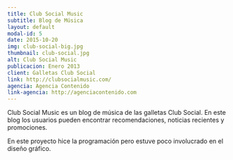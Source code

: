 ```yaml
---
title: Club Social Music
subtitle: Blog de Música
layout: default
modal-id: 5
date: 2015-10-20
img: club-social-big.jpg
thumbnail: club-social.jpg
alt: Club Social Music
publicacion: Enero 2013
client: Galletas Club Social
link: http://clubsocialmusic.com/
agencia: Agencia Contenido
link-agencia: http://agenciacontenido.com
---
```

Club Social Music es un blog de música de las galletas Club Social. En este blog los usuarios pueden encontrar recomendaciones, noticias recientes y promociones.

En este proyecto hice la programación pero estuve poco involucrado en el diseño gráfico.
